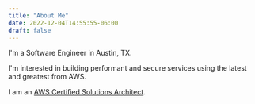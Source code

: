 ```yaml
---
title: "About Me"
date: 2022-12-04T14:55:55-06:00
draft: false
---
```


I'm a Software Engineer in Austin, TX.

I'm interested in building performant and secure services using the latest and greatest from AWS.

I am an [AWS Certified Solutions Architect](https://www.credly.com/badges/c100be43-60fd-4d4a-b3b2-a9d6847ce6c4).
